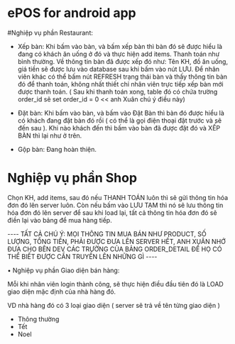 
ePOS for android app
===================

#Nghiệp vụ phần Restaurant:

-	Xếp bàn: Khi bấm vào bàn, và bấm xếp bàn thì bàn đó sẽ được hiểu là đang có khách ăn uống ở đó và thực hiện add items. Thanh toán như bình thường.
Về thông tin bàn đã được xếp đó như: Tên KH, đồ ăn uống, giá tiền sẽ được lưu vào database sau khi bấm vào nút LƯU. Để nhân viên khác có thể bấm nút REFRESH trạng thái bàn và thấy thông tin bàn đó để thanh toán, không nhất thiết chỉ nhân viên trực tiếp xếp bàn mới được thanh toán.
( Sau khi thanh toán xong, table đó có chứa trường order_id sẽ set order_id = 0 << anh Xuân chú ý điều này)

-	Đặt bàn: Khi bấm vào bàn, và bấm vào Đặt Bàn thì bàn đó được hiểu là có khách đang đặt bàn đó rồi ( có thể là gọi điện thoại đặt trước và sẽ đến sau ). Khi nào khách đến thì bấm vào bàn đã được đặt đó và XẾP BÀN thì lại như ở trên.
-	Gộp bàn: Đang hoàn thiện.

#	Nghiệp vụ phần Shop

Chọn KH, add items, sau đó nếu THANH TOÁN luôn thì sẽ gửi thông tin hóa đơn đó lên server luôn.
Còn nếu bấm vào LƯU TẠM thì nó sẽ lưu thông tin hóa đơn đó lên server để sau khi load lại, tất cả thông tin hóa đơn đó sẽ điền lại vào bảng để mua hàng tiếp.



---- TẤT CẢ CHÚ Ý: MỌI THÔNG TIN MUA BÁN NHƯ PRODUCT, SỐ LƯỢNG, TỔNG TIỀN, PHẢI ĐƯỢC ĐƯA LÊN SERVER HẾT, ANH XUÂN NHỚ ĐƯA CHO BÊN DEV CÁC TRƯỜNG CỦA BẢNG ORDER_DETAIL ĐỂ HỌ CÓ THỂ BIẾT ĐƯỢC CẦN TRUYỀN LÊN NHỮNG GÌ ----

•	Nghiệp vụ phần Giao diện bán hàng:

Mỗi khi nhân viên login thành công, sẽ thực hiện điều đầu tiên đó là LOAD giao diện mặc định của nhà hàng đó. 

VD nhà hàng đó có 3 loại giao diện ( server sẽ trả về tên từng giao diện )
-	Thông thường
-	Tết
-	Noel






























